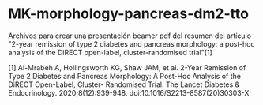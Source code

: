 # MK-morphology-pancreas-dm2-tto
Archivos para crear una presentación beamer pdf del resumen del artículo "2-year remission of type 2 diabetes and pancreas morphology: a post-hoc analysis of the DiRECT open-label, cluster-randomised trial"[1]


[1] Al-Mrabeh A, Hollingsworth KG, Shaw JAM, et al. 2-Year Remission of Type 2 Diabetes and Pancreas Morphology: A Post-Hoc Analysis of the DiRECT Open-Label, Cluster- Randomised Trial. The Lancet Diabetes & Endocrinology. 2020;8(12):939-948. doi:10.1016/S2213-8587(20)30303-X
